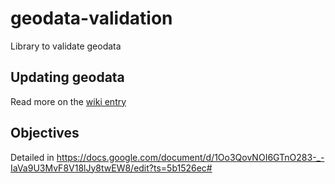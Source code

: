 # geodata-validation

Library to validate geodata

## Updating geodata

Read more on the [wiki entry](https://github.com/disarm-platform/geodata-support/wiki/Updating-geodata) 

## Objectives

Detailed in https://docs.google.com/document/d/1Oo3QovNOI6GTnO283-_-IaVa9U3MvF8V18lJy8twEW8/edit?ts=5b1526ec#
